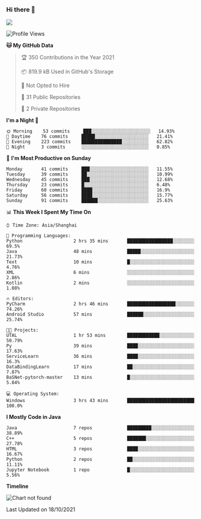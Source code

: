 ### Hi there 👋

<!--
**zhou-ning/zhou-ning** is a ✨ _special_ ✨ repository because its `README.md` (this file) appears on your GitHub profile.

Here are some ideas to get you started:

- 🔭 I’m currently working on ...
- 🌱 I’m currently learning ...
- 👯 I’m looking to collaborate on ...
- 🤔 I’m looking for help with ...
- 💬 Ask me about ...
- 📫 How to reach me: ...
- 😄 Pronouns: ...
- ⚡ Fun fact: ...
-->
![](https://github-readme-stats.vercel.app/api?username=zhou-ning)

<!--START_SECTION:waka-->
![Profile Views](http://img.shields.io/badge/Profile%20Views-0-blue)

**🐱 My GitHub Data** 

> 🏆 350 Contributions in the Year 2021
 > 
> 📦 819.9 kB Used in GitHub's Storage 
 > 
> 🚫 Not Opted to Hire
 > 
> 📜 31 Public Repositories 
 > 
> 🔑 2 Private Repositories  
 > 
**I'm a Night 🦉** 

```text
🌞 Morning    53 commits     ███░░░░░░░░░░░░░░░░░░░░░░   14.93% 
🌆 Daytime    76 commits     █████░░░░░░░░░░░░░░░░░░░░   21.41% 
🌃 Evening    223 commits    ███████████████░░░░░░░░░░   62.82% 
🌙 Night      3 commits      ░░░░░░░░░░░░░░░░░░░░░░░░░   0.85%

```
📅 **I'm Most Productive on Sunday** 

```text
Monday       41 commits     ███░░░░░░░░░░░░░░░░░░░░░░   11.55% 
Tuesday      39 commits     ██░░░░░░░░░░░░░░░░░░░░░░░   10.99% 
Wednesday    45 commits     ███░░░░░░░░░░░░░░░░░░░░░░   12.68% 
Thursday     23 commits     █░░░░░░░░░░░░░░░░░░░░░░░░   6.48% 
Friday       60 commits     ████░░░░░░░░░░░░░░░░░░░░░   16.9% 
Saturday     56 commits     ████░░░░░░░░░░░░░░░░░░░░░   15.77% 
Sunday       91 commits     ██████░░░░░░░░░░░░░░░░░░░   25.63%

```


📊 **This Week I Spent My Time On** 

```text
⌚︎ Time Zone: Asia/Shanghai

💬 Programming Languages: 
Python                   2 hrs 35 mins       █████████████████░░░░░░░░   69.5% 
Java                     48 mins             █████░░░░░░░░░░░░░░░░░░░░   21.73% 
Text                     10 mins             █░░░░░░░░░░░░░░░░░░░░░░░░   4.76% 
XML                      6 mins              ░░░░░░░░░░░░░░░░░░░░░░░░░   2.86% 
Kotlin                   2 mins              ░░░░░░░░░░░░░░░░░░░░░░░░░   1.08%

🔥 Editors: 
PyCharm                  2 hrs 46 mins       ██████████████████░░░░░░░   74.26% 
Android Studio           57 mins             ██████░░░░░░░░░░░░░░░░░░░   25.74%

🐱‍💻 Projects: 
UTAL                     1 hr 53 mins        ████████████░░░░░░░░░░░░░   50.79% 
Py                       39 mins             ████░░░░░░░░░░░░░░░░░░░░░   17.63% 
ServiceLearn             36 mins             ████░░░░░░░░░░░░░░░░░░░░░   16.3% 
DataBindingLearn         17 mins             ██░░░░░░░░░░░░░░░░░░░░░░░   7.87% 
BaSNet-pytorch-master    13 mins             █░░░░░░░░░░░░░░░░░░░░░░░░   5.84%

💻 Operating System: 
Windows                  3 hrs 43 mins       █████████████████████████   100.0%

```

**I Mostly Code in Java** 

```text
Java                     7 repos             █████████░░░░░░░░░░░░░░░░   38.89% 
C++                      5 repos             ███████░░░░░░░░░░░░░░░░░░   27.78% 
HTML                     3 repos             ████░░░░░░░░░░░░░░░░░░░░░   16.67% 
Python                   2 repos             ██░░░░░░░░░░░░░░░░░░░░░░░   11.11% 
Jupyter Notebook         1 repo              █░░░░░░░░░░░░░░░░░░░░░░░░   5.56%

```


**Timeline**

![Chart not found](https://raw.githubusercontent.com/zhou-ning/zhou-ning/main/charts/bar_graph.png) 


 Last Updated on 18/10/2021
<!--END_SECTION:waka-->
